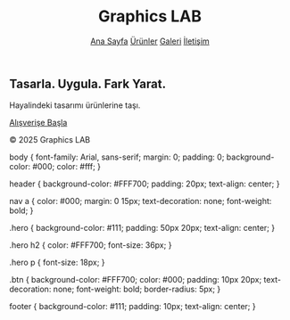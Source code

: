 <!DOCTYPE html>
<html lang="tr">
<head>
  <meta charset="UTF-8" />
  <meta name="viewport" content="width=device-width, initial-scale=1" />
  <title>Graphics LAB</title>
  <link rel="stylesheet" href="style.css" />
</head>
<body>
  <header>
    <h1>Graphics LAB</h1>
    <nav>
      <a href="#">Ana Sayfa</a>
      <a href="#">Ürünler</a>
      <a href="#">Galeri</a>
      <a href="#">İletişim</a>
    </nav>
  </header>
  <section class="hero">
    <h2>Tasarla. Uygula. Fark Yarat.</h2>
    <p>Hayalindeki tasarımı ürünlerine taşı.</p>
    <a href="#" class="btn">Alışverişe Başla</a>
  </section>
  <footer>
    <p>&copy; 2025 Graphics LAB</p>
  </footer>
</body>
</html>
body {
  font-family: Arial, sans-serif;
  margin: 0;
  padding: 0;
  background-color: #000;
  color: #fff;
}

header {
  background-color: #FFF700;
  padding: 20px;
  text-align: center;
}

nav a {
  color: #000;
  margin: 0 15px;
  text-decoration: none;
  font-weight: bold;
}

.hero {
  background-color: #111;
  padding: 50px 20px;
  text-align: center;
}

.hero h2 {
  color: #FFF700;
  font-size: 36px;
}

.hero p {
  font-size: 18px;
}

.btn {
  background-color: #FFF700;
  color: #000;
  padding: 10px 20px;
  text-decoration: none;
  font-weight: bold;
  border-radius: 5px;
}

footer {
  background-color: #111;
  padding: 10px;
  text-align: center;
}
